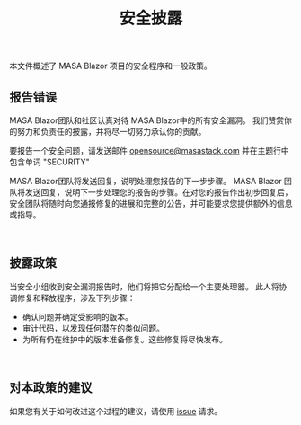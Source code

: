 ﻿---
order: 2
title: 安全披露
---

本文件概述了 MASA Blazor 项目的安全程序和一般政策。

## 报告错误

MASA Blazor团队和社区认真对待 MASA Blazor中的所有安全漏洞。 我们赞赏你的努力和负责任的披露，并将尽一切努力承认你的贡献。

要报告一个安全问题，请发送邮件 [opensource@masastack.com]() 并在主题行中包含单词 "SECURITY"

MASA Blazor团队将发送回复，说明处理您报告的下一步步骤。  MASA Blazor 团队将发送回复，说明下一步处理您的报告的步骤。在对您的报告作出初步回复后，安全团队将随时向您通报修复的进展和完整的公告，并可能要求您提供额外的信息或指导。

<br>

## 披露政策

当安全小组收到安全漏洞报告时，他们将把它分配给一个主要处理器。 此人将协调修复和释放程序，涉及下列步骤：

- 确认问题并确定受影响的版本。
- 审计代码，以发现任何潜在的类似问题。
- 为所有仍在维护中的版本准备修复。这些修复将尽快发布。

<br>

## 对本政策的建议

如果您有关于如何改进这个过程的建议，请使用 <a href="https://github.com/BlazorComponent/Masa.Blazor/issues" target="_blank">issue</a> 请求。




